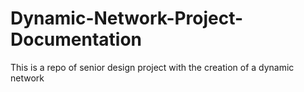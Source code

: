 # Dynamic-Network-Project-Documentation
This is a repo of senior design project with the creation of a dynamic network
